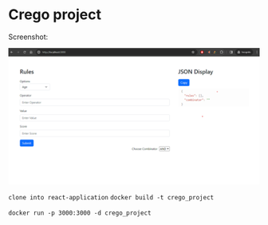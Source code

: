 # Crego project

Screenshot:

![alt text](./react-application/github/Screenshot.png)

```clone into react-application```
```docker build -t crego_project```

```docker run -p 3000:3000 -d crego_project```

